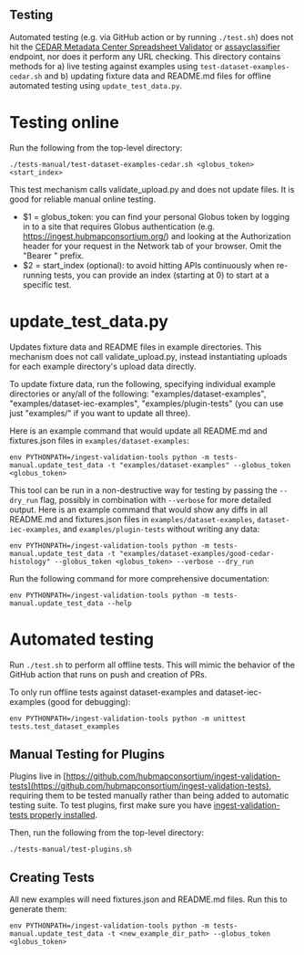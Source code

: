 ## Testing

Automated testing (e.g. via GitHub action or by running `./test.sh`) does not hit the [CEDAR Metadata Center Spreadsheet Validator](https://metadatacenter.github.io/spreadsheet-validator-docs/api-reference/) or [assayclassifier](https://github.com/hubmapconsortium/ingest-api/tree/main/src/routes/assayclassifier) endpoint, nor does it perform any URL checking. This directory contains methods for a) live testing against examples using `test-dataset-examples-cedar.sh` and b) updating fixture data and README.md files for offline automated testing using `update_test_data.py`.

# Testing online

Run the following from the top-level directory:

```
./tests-manual/test-dataset-examples-cedar.sh <globus_token> <start_index>
```

This test mechanism calls validate_upload.py and does not update files. It is good for reliable manual online testing.

- $1 = globus_token: you can find your personal Globus token by logging in to a site that requires Globus authentication (e.g. https://ingest.hubmapconsortium.org/) and looking at the Authorization header for your request in the Network tab of your browser. Omit the "Bearer " prefix.
- $2 = start_index (optional): to avoid hitting APIs continuously when re-running tests, you can provide an index (starting at 0) to start at a specific test.

# update_test_data.py

Updates fixture data and README files in example directories. This mechanism does not call validate_upload.py, instead instantiating uploads for each example directory's upload data directly.

To update fixture data, run the following, specifying individual example directories or any/all of the following: "examples/dataset-examples", "examples/dataset-iec-examples", "examples/plugin-tests" (you can use just "examples/" if you want to update all three).

Here is an example command that would update all README.md and fixtures.json files in `examples/dataset-examples`:

```
env PYTHONPATH=/ingest-validation-tools python -m tests-manual.update_test_data -t "examples/dataset-examples" --globus_token <globus_token>
```

This tool can be run in a non-destructive way for testing by passing the `--dry_run` flag, possibly in combination with `--verbose` for more detailed output. Here is an example command that would show any diffs in all README.md and fixtures.json files in `examples/dataset-examples`, `dataset-iec-examples`, and `examples/plugin-tests` without writing any data:

```
env PYTHONPATH=/ingest-validation-tools python -m tests-manual.update_test_data -t "examples/dataset-examples/good-cedar-histology" --globus_token <globus_token> --verbose --dry_run
```

Run the following command for more comprehensive documentation:

```
env PYTHONPATH=/ingest-validation-tools python -m tests-manual.update_test_data --help
```

# Automated testing

Run `./test.sh` to perform all offline tests. This will mimic the behavior of the GitHub action that runs on push and creation of PRs.

To only run offline tests against dataset-examples and dataset-iec-examples (good for debugging):

```
env PYTHONPATH=/ingest-validation-tools python -m unittest tests.test_dataset_examples
```

## Manual Testing for Plugins

Plugins live in [https://github.com/hubmapconsortium/ingest-validation-tests](https://github.com/hubmapconsortium/ingest-validation-tests), requiring them to be tested manually rather than being added to automatic testing suite. To test plugins, first make sure you have [ingest-validation-tests properly installed](https://github.com/hubmapconsortium/ingest-validation-tools#running-plugin-tests).

Then, run the following from the top-level directory:

```
./tests-manual/test-plugins.sh
```

## Creating Tests

All new examples will need fixtures.json and README.md files. Run this to generate them:

```
env PYTHONPATH=/ingest-validation-tools python -m tests-manual.update_test_data -t <new_example_dir_path> --globus_token <globus_token>
```
